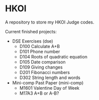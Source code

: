 # HKOI
A repository to store my HKOI Judge codes.

Current finished projects:

* DSE Exercises (dse)
  * D100 Calculate A+B
  * D101 Phone number
  * D104 Roots of quadratic equation
  * D105 Date comparison
  * D109 Giving changes
  * D201 Fibonacci numbers
  * D302 String length and words
* Mini-comp Past Paper (mini-comp)
  * M1601 Valentine Day of Week
  * M17A3 A+B or A-B?
